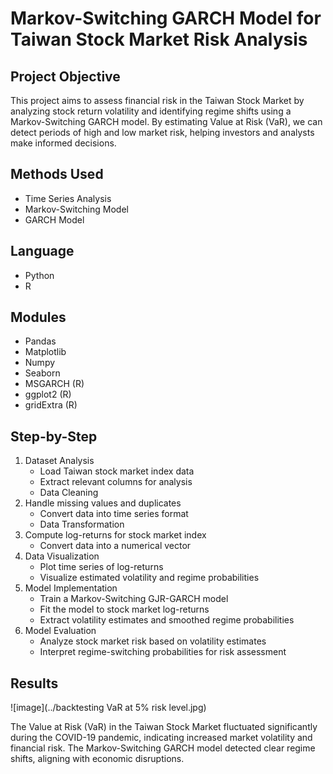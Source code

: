 # Markov-Switching GARCH Model for Taiwan Stock Market Risk Analysis
## Project Objective
This project aims to assess financial risk in the Taiwan Stock Market by analyzing stock return volatility and identifying regime shifts using a Markov-Switching GARCH model. By estimating Value at Risk (VaR), we can detect periods of high and low market risk, helping investors and analysts make informed decisions.
## Methods Used
* Time Series Analysis
* Markov-Switching Model
* GARCH Model
## Language
* Python
* R
## Modules
* Pandas
* Matplotlib
* Numpy
* Seaborn
* MSGARCH (R)
* ggplot2 (R)
* gridExtra (R)
## Step-by-Step
1. Dataset Analysis
    * Load Taiwan stock market index data
    * Extract relevant columns for analysis
    * Data Cleaning
2. Handle missing values and duplicates
    * Convert data into time series format
    * Data Transformation
3. Compute log-returns for stock market index
    * Convert data into a numerical vector
4. Data Visualization
    * Plot time series of log-returns
    * Visualize estimated volatility and regime probabilities
5. Model Implementation
    * Train a Markov-Switching GJR-GARCH model
    * Fit the model to stock market log-returns
    * Extract volatility estimates and smoothed regime probabilities
6. Model Evaluation
    * Analyze stock market risk based on volatility estimates
    * Interpret regime-switching probabilities for risk assessment
## Results

![image](../backtesting VaR at 5% risk level.jpg)

The Value at Risk (VaR) in the Taiwan Stock Market fluctuated significantly during the COVID-19 pandemic, indicating increased market volatility and financial risk. The Markov-Switching GARCH model detected clear regime shifts, aligning with economic disruptions.
